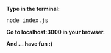 <b>Type in the terminal:</b>
<pre>node index.js</pre>

<b>Go to localhost:3000 in your browser.</b>

<b>And ... have fun :)</b>
